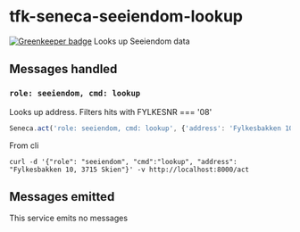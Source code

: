 # tfk-seneca-seeiendom-lookup

[![Greenkeeper badge](https://badges.greenkeeper.io/telemark/tfk-seneca-seeiendom-lookup.svg)](https://greenkeeper.io/)
Looks up Seeiendom data

## Messages handled
### ```role: seeiendom, cmd: lookup```
Looks up address. Filters hits with FYLKESNR === '08'
```javascript
Seneca.act('role: seeiendom, cmd: lookup', {'address': 'Fylkesbakken 10, 3715 Skien'}, email, (error, data) => {})
```

From cli

```curl -d '{"role": "seeiendom", "cmd":"lookup", "address": "Fylkesbakken 10, 3715 Skien"}' -v http://localhost:8000/act```

## Messages emitted
This service emits no messages
